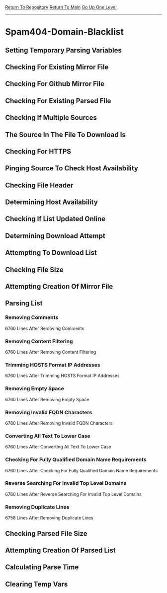 [Return To Repository](https://github.com/deathbybandaid/piholeparser/)
[Return To Main](https://github.com/deathbybandaid/piholeparser/blob/master/RecentRunLogs/Mainlog.md)
[Go Up One Level](https://github.com/deathbybandaid/piholeparser/blob/master/RecentRunLogs/TopLevelScripts/30-Processing-Blacklists.md)
____________________________________
# Spam404-Domain-Blacklist
## Setting Temporary Parsing Variables
## Checking For Existing Mirror File
## Checking For Github Mirror File
## Checking For Existing Parsed File
## Checking If Multiple Sources
## The Source In The File To Download Is
## Checking For HTTPS
## Pinging Source To Check Host Availability
## Checking File Header
## Determining Host Availability
## Checking If List Updated Online
## Determining Download Attempt
## Attempting To Download List
## Checking File Size
## Attempting Creation Of Mirror File
## Parsing List
### Removing Comments
6760 Lines After Removing Comments
### Removing Content Filtering
6760 Lines After Removing Content Filtering
### Trimming HOSTS Format IP Addresses
6760 Lines After Trimming HOSTS Format IP Addresses
### Removing Empty Space
6760 Lines After Removing Empty Space
### Removing Invalid FQDN Characters
6760 Lines After Removing Invalid FQDN Characters
### Converting All Text To Lower Case
6760 Lines After Converting All Text To Lower Case
### Checking For Fully Qualified Domain Name Requirements
6760 Lines After Checking For Fully Qualified Domain Name Requirements
### Reverse Searching For Invalid Top Level Domains
6760 Lines After Reverse Searching For Invalid Top Level Domains
### Removing Duplicate Lines
6758 Lines After Removing Duplicate Lines
## Checking Parsed File Size
## Attempting Creation Of Parsed List
## Calculating Parse Time
## Clearing Temp Vars
